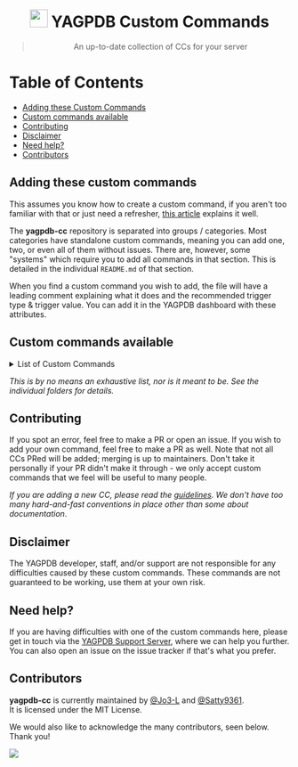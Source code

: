 #

<h1 align="center"><img src="https://yagpdb.xyz/static/img/logo_y.png" height=32px width=32px></img>&nbspYAGPDB Custom Commands</h1>

> <p align="center">An up-to-date collection of CCs for your server</p>

# Table of Contents

- [Adding these Custom Commands](#adding-these-custom-commands)
- [Custom commands available](#custom-commands-available)
- [Contributing](#contributing)
- [Disclaimer](#disclaimer)
- [Need help?](#need-help)
- [Contributors](#contributors)

## Adding these custom commands

This assumes you know how to create a custom command, if you aren't too familiar with that or just need a refresher, [this article](https://learn.yagpdb.xyz/the-custom-command-interface) explains it well.

The **yagpdb-cc** repository is separated into groups / categories. Most categories have standalone custom commands, meaning you can add one, two, or even all of them without issues. There are, however, some "systems" which require you to add all commands in that section. This is detailed in the individual `README.md` of that section.

When you find a custom command you wish to add, the file will have a leading comment explaining what it does and the recommended trigger type & trigger value. You can add it in the YAGPDB dashboard with these attributes.

## Custom commands available

<details>
<summary>List of Custom Commands</summary>

- [AFK system](https://github.com/Jo3-L/yagpdb-cc/tree/master/afk)
  - Set AFK with optional duration and message
  - When pinged, shows AFK message and duration if avaliable
- [Fun commands](https://github.com/Jo3-L/yagpdb-cc/tree/master/fun)
  - Deathmatch / battle others
  - Starboard
  - Random animals
  - And more!
- [Giveaway system](https://github.com/Jo3-L/yagpdb-cc/tree/master/giveaway)
  - Create giveaways with time, prize, max number of partcipants, and amount of winners
  - End giveaways
  - Cancel giveaways
  - List giveaways
  - Execute within CCs with execCC
- [Info commands](https://github.com/Jo3-L/yagpdb-cc/tree/master/info)
  - Server info
  - Channel info
  - User info
  - Avatar CC
- [Leveling system](https://github.com/Jo3-L/yagpdb-cc/tree/master/leveling)
  - Create/view/edit role rewards which are given on levelup
  - View leaderboard
  - Give variable amount of XP with variable cooldowns on messages
  - View user profiles
  - And others!
- [Useful snippets](https://github.com/Jo3-L/yagpdb-cc/tree/master/snippets) for your own custom commands
  - Selection sort (sort an array ASC-DESC)
  - Convert string to time
  - Find closest number from provided number in cslice
- [Suggestion system](https://github.com/Jo3-L/yagpdb-cc/tree/master/suggestion)
  - Create suggestions
  - Comment, approve, or deny them
  - Edit and remove them
- [Tag system](https://github.com/Jo3-L/yagpdb-cc/tree/master/tag)
  - Create tags with aliases
  - Edit tags
  - Delete tags
  - View tags simply with `;(tag name)`
- [General utility commands](https://github.com/Jo3-L/yagpdb-cc/tree/master/util) + Preview colors + See time and weather in your location + World clock + Big emoji
</details>

_This is by no means an exhaustive list, nor is it meant to be. See the individual folders for details._

## Contributing

If you spot an error, feel free to make a PR or open an issue.
If you wish to add your own command, feel free to make a PR as well. Note that not all CCs PRed will be added; merging is up to maintainers. Don't take it personally if your PR didn't make it through - we only accept custom commands that we feel will be useful to many people.

_If you are adding a new CC, please read the [guidelines](./CONTRIBUTING.md). We don't have too many hard-and-fast conventions in place other than some about documentation_.

## Disclaimer

The YAGPDB developer, staff, and/or support are not responsible for any difficulties caused by these custom commands.
These commands are not guaranteed to be working, use them at your own risk.

## Need help?

If you are having difficulties with one of the custom commands here, please get in touch via the [YAGPDB Support Server](https://discord.gg/5uVyq2E), where we can help you further. You can also open an issue on the issue tracker if that's what you prefer.

## Contributors

**yagpdb-cc** is currently maintained by [@Jo3-L](https://github.com/Jo3-L) and [@Satty9361](https://github.com/Satty9361).<br>
It is licensed under the MIT License.

We would also like to acknowledge the many contributors, seen below. Thank you!

<a href="https://github.com/yagpdb-cc/yagpdb-cc/graphs/contributors">
<img src="https://contributors-img.web.app/image?repo=yagpdb-cc/yagpdb-cc" />
</a>
